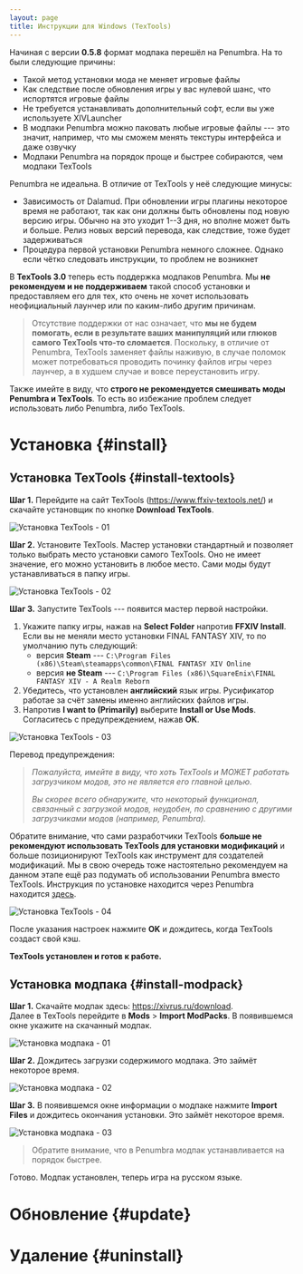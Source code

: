 ```yaml
---
layout: page
title: Инструкции для Windows (TexTools)
---
```


Начиная с версии **0.5.8** формат модпака перешёл на Penumbra. На то были следующие причины:
* Такой метод установки мода не меняет игровые файлы
* Как следствие после обновления игры у вас нулевой шанс, что испортятся игровые файлы
* Не требуется устанавливать дополнительный софт, если вы уже используете XIVLauncher
* В модпаки Penumbra можно паковать любые игровые файлы --- это значит, например, что мы сможем менять текстуры интерфейса и даже озвучку
* Модпаки Penumbra на порядок проще и быстрее собираются, чем модпаки TexTools

Penumbra не идеальна. В отличие от TexTools у неё следующие минусы:
* Зависимость от Dalamud. При обновлении игры плагины некоторое время не работают, так как они должны быть обновлены под новую версию игры. Обычно на это уходит 1--3 дня, но вполне может быть и больше. Релиз новых версий перевода, как следствие, тоже будет задерживаться
* Процедура первой установки Penumbra немного сложнее. Однако если чётко следовать инструкции, то проблем не возникнет

В **TexTools 3.0** теперь есть поддержка модпаков Penumbra. Мы **не рекомендуем и не поддерживаем** такой способ установки и предоставляем его для тех, кто очень не хочет использовать неофициальный лаунчер или по каким-либо другим причинам.

> Отсутствие поддержки от нас означает, что **мы не будем помогать, если в результате ваших манипуляций или глюков самого TexTools что-то сломается**. Поскольку, в отличие от Penumbra, TexTools заменяет файлы наживую, в случае поломок может потребоваться проводить починку файлов игры через лаунчер, а в худшем случае и вовсе переустановить игру.

Также имейте в виду, что **строго не рекомендуется смешивать моды Penumbra и TexTools**. То есть во избежание проблем следует использовать либо Penumbra, либо TexTools.

# Установка {#install}

## Установка TexTools {#install-textools}

**Шаг 1.** Перейдите на сайт TexTools (<https://www.ffxiv-textools.net/>) и скачайте установщик по кнопке **Download TexTools**.

![Установка TexTools - 01](/assets/img/textools/install-01.png)

**Шаг 2.** Установите TexTools. Мастер установки стандартный и позволяет только выбрать место установки самого TexTools. Оно не имеет значение, его можно установить в любое место. Сами моды будут устанавливаться в папку игры.

![Установка TexTools - 02](/assets/img/textools/install-02.png)

**Шаг 3.** Запустите TexTools --- появится мастер первой настройки.

1. Укажите папку игры, нажав на **Select Folder** напротив **FFXIV Install**.\
   Если вы не меняли место установки FINAL FANTASY XIV, то по умолчанию путь следующий:
   * версия **Steam** --- `C:\Program Files (x86)\Steam\steamapps\common\FINAL FANTASY XIV Online`
   * версия **не Steam** --- `C:\Program Files (x86)\SquareEnix\FINAL FANTASY XIV - A Realm Reborn`
2. Убедитесь, что установлен **английский** язык игры. Русификатор работае за счёт замены именно английских файлов игры.
3. Напротив **I want to (Primarily)** выберите **Install or Use Mods**. Согласитесь с предупреждением, нажав **OK**.

![Установка TexTools - 03](/assets/img/textools/install-03.png)

Перевод предупреждения:

> _Пожалуйста, имейте в виду, что хоть TexTools и МОЖЕТ работать загрузчиком модов, это не является его главной целью._
>
> _Вы скорее всего обнаружите, что некоторый функционал, связанный с загрузкой модов, неудобен, по сравнению с другими загрузчиками модов (например, Penumbra)._

Обратите внимание, что сами разработчики TexTools **больше не рекомендуют использовать TexTools для установки модификаций** и больше позиционируют TexTools как инструмент для создателей модификаций. Мы в свою очередь тоже настоятельно рекомендуем на данном этапе ещё раз подумать об использовании Penumbra вместо TexTools. Инструкция по установке находится через Penumbra находится [здесь](/guide/windows).

![Установка TexTools - 04](/assets/img/textools/install-04.png)

После указания настроек нажмите **OK** и дождитесь, когда TexTools создаст свой кэш.

**TexTools установлен и готов к работе.**

## Установка модпака {#install-modpack}

**Шаг 1.** Скачайте модпак здесь: <https://xivrus.ru/download>.\
Далее в TexTools перейдите в **Mods** > **Import ModPacks**. В появившемся окне укажите на скачанный модпак.

![Установка модпака - 01](/assets/img/textools/modpack/install-01.png)

**Шаг 2.** Дождитесь загрузки содержимого модпака. Это займёт некоторое время.

![Установка модпака - 02](/assets/img/textools/modpack/install-02.png)

**Шаг 3.** В появившемся окне информации о модпаке нажмите **Import Files** и дождитесь окончания установки. Это займёт некоторое время.

![Установка модпака - 03](/assets/img/textools/modpack/install-03.png)

> Обратите внимание, что в Penumbra модпак устанавливается на порядок быстрее.

Готово. Модпак установлен, теперь игра на русском языке.

# Обновление {#update}



# Удаление {#uninstall}